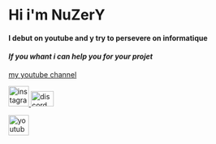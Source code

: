 # Hi i'm NuZerY
#### I debut on youtube and y try to persevere on informatique
####  _If you whant i can help you for your projet_
[my youtube channel](https://www.youtube.com/channel/UCgtJTJnEAMjWZtAf5wrs0dg)

<p align="left"> <a href="https://www.instagram.com/nuzery_yt/?hl=fr" target="_blank" rel="noreferrer"> <img src="https://cdn.discordapp.com/attachments/1036192692557856780/1040685220132823070/d0de1a7bd95740f63f7bcf2d9b443047.png" alt="instagram" width="40" height="40"/> </a> <a href="https://discord.com/channels/864114945725956096/864114946215116832" target="_blank" rel="noreferrer"> <img src="https://logo-marque.com/wp-content/uploads/2020/12/Discord-Logo.png" alt="discord" width="45" height="30"/> <p align="left"> <a href="https://www.youtube.com/channel/UCgtJTJnEAMjWZtAf5wrs0dg" target="_blank" rel="noreferrer"> <img src="https://i.pinimg.com/originals/d1/90/bd/d190bd0c214222dae4cadd8bbc2aa91b.jpg" alt="youtube" width="40" height="40"/> </a>
<!--
**NuZerY/NuZerY** is a ✨ _special_ ✨ repository because its `README.md` (this file) appears on your GitHub profile.

Here are some ideas to get you started:

- 🔭 I’m currently working on ...
- 🌱 I’m currently learning ...
- 👯 I’m looking to collaborate on ...
- 🤔 I’m looking for help with ...
- 💬 Ask me about ...
- 📫 How to reach me: ...
- 😄 Pronouns: ...
- ⚡ Fun fact: ...
-->
